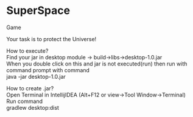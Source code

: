 # SuperSpace
Game

Your task is to protect the Universe!</br>

How to execute?</br>
Find your jar in desktop module -> build->libs->desktop-1.0.jar</br>
When you double click on this and jar is not executed(run) then run with command prompt with command</br>
java -jar desktop-1.0.jar</br>

How to create .jar?</br>
Open Terminal in IntellijIDEA (Alt+F12 or view->Tool Window->Terminal) </br>
Run command</br>
gradlew desktop:dist</br>


